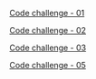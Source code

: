 [Code challenge - 01](./CC-01/README.md)

[Code challenge - 02](./CC-02/README.md)

[Code challenge - 03](./CC-03/README.md)

[Code challenge - 05](./CC-05/README.md)
